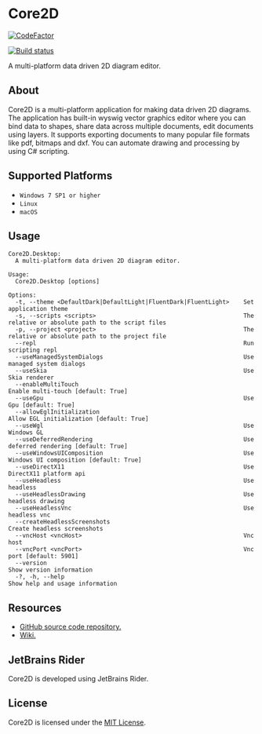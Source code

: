 # Core2D

[![CodeFactor](https://www.codefactor.io/repository/github/wieslawsoltes/core2d/badge)](https://www.codefactor.io/repository/github/wieslawsoltes/core2d)

[![Build status](https://dev.azure.com/wieslawsoltes/GitHub/_apis/build/status/Sources/Core2D)](https://dev.azure.com/wieslawsoltes/GitHub/_build/latest?definitionId=54)

A multi-platform data driven 2D diagram editor.

## About

Core2D is a multi-platform application for making data driven 2D diagrams. 
The application has built-in wyswig vector graphics editor where you can bind data to shapes, 
share data across multiple documents, edit documents using layers. 
It supports exporting documents to many popular file formats like pdf, bitmaps and dxf. 
You can automate drawing and processing by using C# scripting.

## Supported Platforms

* `Windows 7 SP1 or higher`
* `Linux`
* `macOS`

## Usage

```
Core2D.Desktop:
  A multi-platform data driven 2D diagram editor.

Usage:
  Core2D.Desktop [options]

Options:
  -t, --theme <DefaultDark|DefaultLight|FluentDark|FluentLight>    Set application theme
  -s, --scripts <scripts>                                          The relative or absolute path to the script files
  -p, --project <project>                                          The relative or absolute path to the project file
  --repl                                                           Run scripting repl
  --useManagedSystemDialogs                                        Use managed system dialogs
  --useSkia                                                        Use Skia renderer
  --enableMultiTouch                                               Enable multi-touch [default: True]
  --useGpu                                                         Use Gpu [default: True]
  --allowEglInitialization                                         Allow EGL initialization [default: True]
  --useWgl                                                         Use Windows GL
  --useDeferredRendering                                           Use deferred rendering [default: True]
  --useWindowsUIComposition                                        Use Windows UI composition [default: True]
  --useDirectX11                                                   Use DirectX11 platform api
  --useHeadless                                                    Use headless
  --useHeadlessDrawing                                             Use headless drawing
  --useHeadlessVnc                                                 Use headless vnc
  --createHeadlessScreenshots                                      Create headless screenshots
  --vncHost <vncHost>                                              Vnc host
  --vncPort <vncPort>                                              Vnc port [default: 5901]
  --version                                                        Show version information
  -?, -h, --help                                                   Show help and usage information
```

## Resources

* [GitHub source code repository.](https://github.com/wieslawsoltes/Core2D)
* [Wiki.](https://github.com/wieslawsoltes/Core2D/wiki)

## JetBrains Rider

Core2D is developed using JetBrains Rider.

## License

Core2D is licensed under the [MIT License](LICENSE.TXT).
